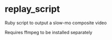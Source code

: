 # replay_script
Ruby script to output a slow-mo composite video

Requires ffmpeg to be installed separately
